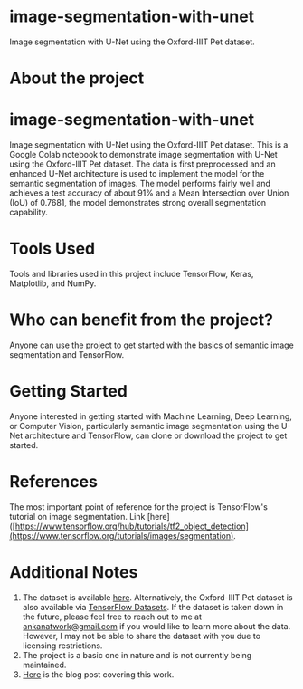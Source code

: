 # image-segmentation-with-unet
Image segmentation with U-Net using the Oxford-IIIT Pet dataset.

# About the project
# image-segmentation-with-unet
Image segmentation with U-Net using the Oxford-IIIT Pet dataset.
This is a Google Colab notebook to demonstrate image segmentation with U-Net using the Oxford-IIIT Pet dataset. The data is first preprocessed and an enhanced U-Net architecture is used to implement the model for the semantic segmentation of images. The model performs fairly well and achieves a test accuracy of about 91% and a Mean Intersection over Union (IoU) of 0.7681, the model demonstrates strong overall segmentation capability.

# Tools Used
Tools and libraries used in this project include TensorFlow, Keras, Matplotlib, and NumPy.

# Who can benefit from the project?
Anyone can use the project to get started with the basics of semantic image segmentation and TensorFlow.

# Getting Started
Anyone interested in getting started with Machine Learning, Deep Learning, or Computer Vision, particularly semantic image segmentation using the U-Net architecture and TensorFlow, can clone or download the project to get started.

# References
The most important point of reference for the project is TensorFlow's tutorial on image segmentation. Link [here]([https://www.tensorflow.org/hub/tutorials/tf2_object_detection](https://www.tensorflow.org/tutorials/images/segmentation).

# Additional Notes
1. The dataset is available [here](https://www.robots.ox.ac.uk/~vgg/data/pets/). Alternatively, the Oxford-IIIT Pet dataset is also available via [TensorFlow Datasets](https://www.tensorflow.org/datasets/catalog/oxford_iiit_pet). If the dataset is taken down in the future, please feel free to reach out to me at ankanatwork@gmail.com if you would like to learn more about the data. However, I may not be able to share the dataset with you due to licensing restrictions.
2. The project is a basic one in nature and is not currently being maintained.
3. [Here](https://researchguy.in/image-segmentation-with-u-net-and-tensorflow/) is the blog post covering this work.
